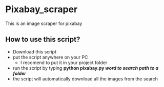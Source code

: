 # Pixabay_scraper
This is an image scraper for pixabay

## __How to use this script?__
* Download this script
* put the script anywhere on your PC
  * I recomend to put it in your project folder
* run the script by typing __python pixabay.py _word to search_ _path to a folder___
* the script will automatically download all the images from the search

